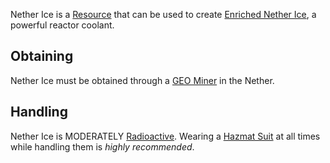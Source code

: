 Nether Ice is a [Resource](https://github.com/Slimefun/Slimefun4/wiki/Resources) that can be used to create [Enriched Nether Ice](https://github.com/Slimefun/Slimefun4/wiki/Enriched-Nether-Ice), a powerful reactor coolant.

## Obtaining
Nether Ice must be obtained through a [GEO Miner](https://github.com/Slimefun/Slimefun4/wiki/GEO-Miner) in the Nether.

## Handling
Nether Ice is MODERATELY [Radioactive](https://github.com/Slimefun/Slimefun4/wiki/Radiation). Wearing a [Hazmat Suit](https://github.com/Slimefun/Slimefun4/wiki/Hazmat-Suit) at all times while handling them is *highly recommended*. 
